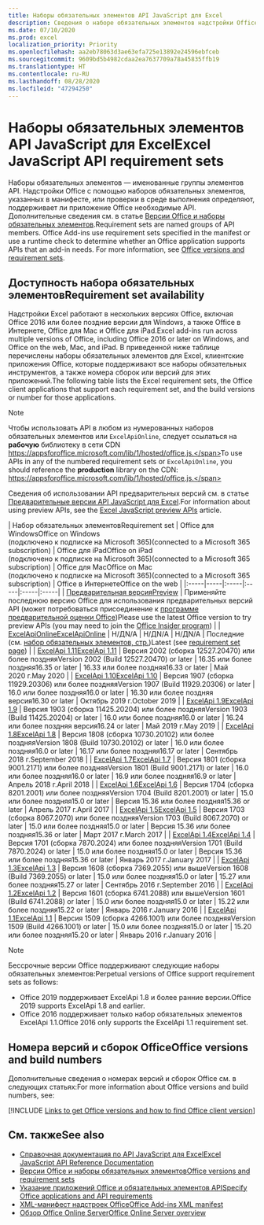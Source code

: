 ```yaml
---
title: Наборы обязательных элементов API JavaScript для Excel
description: Сведения о наборе обязательных элементов надстройки Office для сборок Excel.
ms.date: 07/10/2020
ms.prod: excel
localization_priority: Priority
ms.openlocfilehash: aa2eb78063d3ae63efa725e13892e24596ebfceb
ms.sourcegitcommit: 9609bd5b4982cdaa2ea7637709a78a45835ffb19
ms.translationtype: HT
ms.contentlocale: ru-RU
ms.lasthandoff: 08/28/2020
ms.locfileid: "47294250"
---
```

# <a name="excel-javascript-api-requirement-sets"></a><span data-ttu-id="772bd-103">Наборы обязательных элементов API JavaScript для Excel</span><span class="sxs-lookup"><span data-stu-id="772bd-103">Excel JavaScript API requirement sets</span></span>

<span data-ttu-id="772bd-p101">Наборы обязательных элементов — именованные группы элементов API. Надстройки Office с помощью наборов обязательных элементов, указанных в манифесте, или проверки в среде выполнения определяют, поддерживает ли приложение Office необходимые API. Дополнительные сведения см. в статье [Версии Office и наборы обязательных элементов](../../develop/office-versions-and-requirement-sets.md).</span><span class="sxs-lookup"><span data-stu-id="772bd-p101">Requirement sets are named groups of API members. Office Add-ins use requirement sets specified in the manifest or use a runtime check to determine whether an Office application supports APIs that an add-in needs. For more information, see [Office versions and requirement sets](../../develop/office-versions-and-requirement-sets.md).</span></span>

## <a name="requirement-set-availability"></a><span data-ttu-id="772bd-107">Доступность набора обязательных элементов</span><span class="sxs-lookup"><span data-stu-id="772bd-107">Requirement set availability</span></span>

<span data-ttu-id="772bd-108">Надстройки Excel работают в нескольких версиях Office, включая Office 2016 или более поздние версии для Windows, а также Office в Интернете, Office для Mac и Office для iPad.</span><span class="sxs-lookup"><span data-stu-id="772bd-108">Excel add-ins run across multiple versions of Office, including Office 2016 or later on Windows, and Office on the web, Mac, and iPad.</span></span> <span data-ttu-id="772bd-109">В приведенной ниже таблице перечислены наборы обязательных элементов для Excel, клиентские приложения Office, которые поддерживают все наборы обязательных инструментов, а также номера сборок или версий для этих приложений.</span><span class="sxs-lookup"><span data-stu-id="772bd-109">The following table lists the Excel requirement sets, the Office client applications that support each requirement set, and the build versions or number for those applications.</span></span>

> [!NOTE]
> <span data-ttu-id="772bd-110">Чтобы использовать API в любом из нумерованных наборов обязательных элементов или `ExcelApiOnline`, следует ссылаться на **рабочую** библиотеку в сети CDN https://appsforoffice.microsoft.com/lib/1/hosted/office.js.</span><span class="sxs-lookup"><span data-stu-id="772bd-110">To use APIs in any of the numbered requirement sets or `ExcelApiOnline`, you should reference the **production** library on the CDN: https://appsforoffice.microsoft.com/lib/1/hosted/office.js.</span></span>
>
> <span data-ttu-id="772bd-111">Сведения об использовании API предварительных версий см. в статье [Предварительные версии API JavaScript для Excel](excel-preview-apis.md).</span><span class="sxs-lookup"><span data-stu-id="772bd-111">For information about using preview APIs, see the [Excel JavaScript preview APIs](excel-preview-apis.md) article.</span></span>

|  <span data-ttu-id="772bd-112">Набор обязательных элементов</span><span class="sxs-lookup"><span data-stu-id="772bd-112">Requirement set</span></span>  |  <span data-ttu-id="772bd-113">Office для Windows</span><span class="sxs-lookup"><span data-stu-id="772bd-113">Office on Windows</span></span><br><span data-ttu-id="772bd-114">(подключено к подписке на Microsoft 365)</span><span class="sxs-lookup"><span data-stu-id="772bd-114">(connected to a Microsoft 365 subscription)</span></span>  |  <span data-ttu-id="772bd-115">Office для iPad</span><span class="sxs-lookup"><span data-stu-id="772bd-115">Office on iPad</span></span><br><span data-ttu-id="772bd-116">(подключено к подписке на Microsoft 365)</span><span class="sxs-lookup"><span data-stu-id="772bd-116">(connected to a Microsoft 365 subscription)</span></span>  |  <span data-ttu-id="772bd-117">Office для Mac</span><span class="sxs-lookup"><span data-stu-id="772bd-117">Office on Mac</span></span><br><span data-ttu-id="772bd-118">(подключено к подписке на Microsoft 365)</span><span class="sxs-lookup"><span data-stu-id="772bd-118">(connected to a Microsoft 365 subscription)</span></span>  | <span data-ttu-id="772bd-119">Office в Интернете</span><span class="sxs-lookup"><span data-stu-id="772bd-119">Office on the web</span></span> |
|:-----|-----|:-----|:-----|:-----|:-----|
| [<span data-ttu-id="772bd-120">Предварительная версия</span><span class="sxs-lookup"><span data-stu-id="772bd-120">Preview</span></span>](excel-preview-apis.md)  | <span data-ttu-id="772bd-121">Применяйте последнюю версию Office для использования предварительных версий API (может потребоваться присоединение к [программе предварительной оценки Office](https://insider.office.com))</span><span class="sxs-lookup"><span data-stu-id="772bd-121">Please use the latest Office version to try preview APIs (you may need to join the [Office Insider program](https://insider.office.com))</span></span> |
| [<span data-ttu-id="772bd-122">ExcelApiOnline</span><span class="sxs-lookup"><span data-stu-id="772bd-122">ExcelApiOnline</span></span>](excel-api-online-requirement-set.md) | <span data-ttu-id="772bd-123">Н/Д</span><span class="sxs-lookup"><span data-stu-id="772bd-123">N/A</span></span> | <span data-ttu-id="772bd-124">Н/Д</span><span class="sxs-lookup"><span data-stu-id="772bd-124">N/A</span></span> | <span data-ttu-id="772bd-125">Н/Д</span><span class="sxs-lookup"><span data-stu-id="772bd-125">N/A</span></span> | <span data-ttu-id="772bd-126">Последние (см. [набор обязательных элементов, стр.](./excel-api-online-requirement-set.md))</span><span class="sxs-lookup"><span data-stu-id="772bd-126">Latest (see [requirement set page](./excel-api-online-requirement-set.md))</span></span> |
| [<span data-ttu-id="772bd-127">ExcelApi 1.11</span><span class="sxs-lookup"><span data-stu-id="772bd-127">ExcelApi 1.11</span></span>](excel-api-1-11-requirement-set.md) | <span data-ttu-id="772bd-128">Версия 2002 (сборка 12527.20470) или более поздняя</span><span class="sxs-lookup"><span data-stu-id="772bd-128">Version 2002 (Build 12527.20470) or later</span></span> | <span data-ttu-id="772bd-129">16.35 или более поздняя</span><span class="sxs-lookup"><span data-stu-id="772bd-129">16.35 or later</span></span> | <span data-ttu-id="772bd-130">16.33 или более поздняя</span><span class="sxs-lookup"><span data-stu-id="772bd-130">16.33 or later</span></span> | <span data-ttu-id="772bd-131">Май 2020 г.</span><span class="sxs-lookup"><span data-stu-id="772bd-131">May 2020</span></span> |
| [<span data-ttu-id="772bd-132">ExcelApi 1.10</span><span class="sxs-lookup"><span data-stu-id="772bd-132">ExcelApi 1.10</span></span>](excel-api-1-10-requirement-set.md) | <span data-ttu-id="772bd-133">Версия 1907 (сборка 11929.20306) или более поздняя</span><span class="sxs-lookup"><span data-stu-id="772bd-133">Version 1907 (Build 11929.20306) or later</span></span> | <span data-ttu-id="772bd-134">16.0 или более поздняя</span><span class="sxs-lookup"><span data-stu-id="772bd-134">16.0 or later</span></span> | <span data-ttu-id="772bd-135">16.30 или более поздняя версия</span><span class="sxs-lookup"><span data-stu-id="772bd-135">16.30 or later</span></span> | <span data-ttu-id="772bd-136">Октябрь 2019 г.</span><span class="sxs-lookup"><span data-stu-id="772bd-136">October 2019</span></span> |
| [<span data-ttu-id="772bd-137">ExcelApi 1.9</span><span class="sxs-lookup"><span data-stu-id="772bd-137">ExcelApi 1.9</span></span>](excel-api-1-9-requirement-set.md)  | <span data-ttu-id="772bd-138">Версия 1903 (сборка 11425.20204) или более поздняя</span><span class="sxs-lookup"><span data-stu-id="772bd-138">Version 1903 (Build 11425.20204) or later</span></span> | <span data-ttu-id="772bd-139">16.0 или более поздняя</span><span class="sxs-lookup"><span data-stu-id="772bd-139">16.0 or later</span></span> | <span data-ttu-id="772bd-140">16.24 или более поздняя версия</span><span class="sxs-lookup"><span data-stu-id="772bd-140">16.24 or later</span></span> | <span data-ttu-id="772bd-141">Май 2019 г.</span><span class="sxs-lookup"><span data-stu-id="772bd-141">May 2019</span></span> |
| [<span data-ttu-id="772bd-142">ExcelApi 1.8</span><span class="sxs-lookup"><span data-stu-id="772bd-142">ExcelApi 1.8</span></span>](excel-api-1-8-requirement-set.md)  | <span data-ttu-id="772bd-143">Версия 1808 (сборка 10730.20102) или более поздняя</span><span class="sxs-lookup"><span data-stu-id="772bd-143">Version 1808 (Build 10730.20102) or later</span></span> | <span data-ttu-id="772bd-144">16.0 или более поздняя</span><span class="sxs-lookup"><span data-stu-id="772bd-144">16.0 or later</span></span> | <span data-ttu-id="772bd-145">16.17 или более поздняя</span><span class="sxs-lookup"><span data-stu-id="772bd-145">16.17 or later</span></span> | <span data-ttu-id="772bd-146">Сентябрь 2018 г.</span><span class="sxs-lookup"><span data-stu-id="772bd-146">September 2018</span></span> |
| [<span data-ttu-id="772bd-147">ExcelApi 1.7</span><span class="sxs-lookup"><span data-stu-id="772bd-147">ExcelApi 1.7</span></span>](excel-api-1-7-requirement-set.md)  | <span data-ttu-id="772bd-148">Версия 1801 (сборка 9001.2171) или более поздняя</span><span class="sxs-lookup"><span data-stu-id="772bd-148">Version 1801 (Build 9001.2171) or later</span></span>   | <span data-ttu-id="772bd-149">16.0 или более поздняя</span><span class="sxs-lookup"><span data-stu-id="772bd-149">16.0 or later</span></span>  | <span data-ttu-id="772bd-150">16.9 или более поздняя</span><span class="sxs-lookup"><span data-stu-id="772bd-150">16.9 or later</span></span>  | <span data-ttu-id="772bd-151">Апрель 2018 г.</span><span class="sxs-lookup"><span data-stu-id="772bd-151">April 2018</span></span> |
| [<span data-ttu-id="772bd-152">ExcelApi 1.6</span><span class="sxs-lookup"><span data-stu-id="772bd-152">ExcelApi 1.6</span></span>](excel-api-1-6-requirement-set.md)  | <span data-ttu-id="772bd-153">Версия 1704 (сборка 8201.2001) или более поздняя</span><span class="sxs-lookup"><span data-stu-id="772bd-153">Version 1704 (Build 8201.2001) or later</span></span>   | <span data-ttu-id="772bd-154">15.0 или более поздняя</span><span class="sxs-lookup"><span data-stu-id="772bd-154">15.0 or later</span></span>  | <span data-ttu-id="772bd-155">Версия 15.36 или более поздняя</span><span class="sxs-lookup"><span data-stu-id="772bd-155">15.36 or later</span></span> | <span data-ttu-id="772bd-156">Апрель 2017 г.</span><span class="sxs-lookup"><span data-stu-id="772bd-156">April 2017</span></span> |
| [<span data-ttu-id="772bd-157">ExcelApi 1.5</span><span class="sxs-lookup"><span data-stu-id="772bd-157">ExcelApi 1.5</span></span>](excel-api-1-5-requirement-set.md)  | <span data-ttu-id="772bd-158">Версия 1703 (сборка 8067.2070) или более поздняя</span><span class="sxs-lookup"><span data-stu-id="772bd-158">Version 1703 (Build 8067.2070) or later</span></span>   | <span data-ttu-id="772bd-159">15.0 или более поздняя</span><span class="sxs-lookup"><span data-stu-id="772bd-159">15.0 or later</span></span>  | <span data-ttu-id="772bd-160">Версия 15.36 или более поздняя</span><span class="sxs-lookup"><span data-stu-id="772bd-160">15.36 or later</span></span> | <span data-ttu-id="772bd-161">Март 2017 г.</span><span class="sxs-lookup"><span data-stu-id="772bd-161">March 2017</span></span> |
| [<span data-ttu-id="772bd-162">ExcelApi 1.4</span><span class="sxs-lookup"><span data-stu-id="772bd-162">ExcelApi 1.4</span></span>](excel-api-1-4-requirement-set.md)  | <span data-ttu-id="772bd-163">Версия 1701 (сборка 7870.2024) или более поздняя</span><span class="sxs-lookup"><span data-stu-id="772bd-163">Version 1701 (Build 7870.2024) or later</span></span>   | <span data-ttu-id="772bd-164">15.0 или более поздняя</span><span class="sxs-lookup"><span data-stu-id="772bd-164">15.0 or later</span></span>  | <span data-ttu-id="772bd-165">Версия 15.36 или более поздняя</span><span class="sxs-lookup"><span data-stu-id="772bd-165">15.36 or later</span></span> | <span data-ttu-id="772bd-166">Январь 2017 г.</span><span class="sxs-lookup"><span data-stu-id="772bd-166">January 2017</span></span> |
| [<span data-ttu-id="772bd-167">ExcelApi 1.3</span><span class="sxs-lookup"><span data-stu-id="772bd-167">ExcelApi 1.3</span></span>](excel-api-1-3-requirement-set.md)  | <span data-ttu-id="772bd-168">Версия 1608 (сборка 7369.2055) или выше</span><span class="sxs-lookup"><span data-stu-id="772bd-168">Version 1608 (Build 7369.2055) or later</span></span>   | <span data-ttu-id="772bd-169">15.0 или более поздняя</span><span class="sxs-lookup"><span data-stu-id="772bd-169">15.0 or later</span></span> | <span data-ttu-id="772bd-170">15.27 или более поздняя</span><span class="sxs-lookup"><span data-stu-id="772bd-170">15.27 or later</span></span> | <span data-ttu-id="772bd-171">Сентябрь 2016 г.</span><span class="sxs-lookup"><span data-stu-id="772bd-171">September 2016</span></span> |
| [<span data-ttu-id="772bd-172">ExcelApi 1.2</span><span class="sxs-lookup"><span data-stu-id="772bd-172">ExcelApi 1.2</span></span>](excel-api-1-2-requirement-set.md)  | <span data-ttu-id="772bd-173">Версия 1601 (сборка 6741.2088) или выше</span><span class="sxs-lookup"><span data-stu-id="772bd-173">Version 1601 (Build 6741.2088) or later</span></span>   | <span data-ttu-id="772bd-174">15.0 или более поздняя</span><span class="sxs-lookup"><span data-stu-id="772bd-174">15.0 or later</span></span> | <span data-ttu-id="772bd-175">15.22 или более поздняя</span><span class="sxs-lookup"><span data-stu-id="772bd-175">15.22 or later</span></span> | <span data-ttu-id="772bd-176">Январь 2016 г.</span><span class="sxs-lookup"><span data-stu-id="772bd-176">January 2016</span></span> |
| [<span data-ttu-id="772bd-177">ExcelApi 1.1</span><span class="sxs-lookup"><span data-stu-id="772bd-177">ExcelApi 1.1</span></span>](excel-api-1-1-requirement-set.md)  | <span data-ttu-id="772bd-178">Версия 1509 (сборка 4266.1001) или более поздняя</span><span class="sxs-lookup"><span data-stu-id="772bd-178">Version 1509 (Build 4266.1001) or later</span></span>   | <span data-ttu-id="772bd-179">15.0 или более поздняя</span><span class="sxs-lookup"><span data-stu-id="772bd-179">15.0 or later</span></span> | <span data-ttu-id="772bd-180">15.20 или более поздняя</span><span class="sxs-lookup"><span data-stu-id="772bd-180">15.20 or later</span></span> | <span data-ttu-id="772bd-181">Январь 2016 г.</span><span class="sxs-lookup"><span data-stu-id="772bd-181">January 2016</span></span> |

> [!NOTE]
> <span data-ttu-id="772bd-182">Бессрочные версии Office поддерживают следующие наборы обязательных элементов:</span><span class="sxs-lookup"><span data-stu-id="772bd-182">Perpetual versions of Office support requirement sets as follows:</span></span>
>
> - <span data-ttu-id="772bd-183">Office 2019 поддерживает ExcelApi 1.8 и более ранние версии.</span><span class="sxs-lookup"><span data-stu-id="772bd-183">Office 2019 supports ExcelApi 1.8 and earlier.</span></span>
> - <span data-ttu-id="772bd-184">Office 2016 поддерживает только набор обязательных элементов ExcelApi 1.1.</span><span class="sxs-lookup"><span data-stu-id="772bd-184">Office 2016 only supports the ExcelApi 1.1 requirement set.</span></span>

## <a name="office-versions-and-build-numbers"></a><span data-ttu-id="772bd-185">Номера версий и сборок Office</span><span class="sxs-lookup"><span data-stu-id="772bd-185">Office versions and build numbers</span></span>

<span data-ttu-id="772bd-186">Дополнительные сведения о номерах версий и сборок Office см. в следующих статьях:</span><span class="sxs-lookup"><span data-stu-id="772bd-186">For more information about Office versions and build numbers, see:</span></span>

[!INCLUDE [Links to get Office versions and how to find Office client version](../../includes/links-get-office-versions-builds.md)]

## <a name="see-also"></a><span data-ttu-id="772bd-187">См. также</span><span class="sxs-lookup"><span data-stu-id="772bd-187">See also</span></span>

- [<span data-ttu-id="772bd-188">Справочная документация по API JavaScript для Excel</span><span class="sxs-lookup"><span data-stu-id="772bd-188">Excel JavaScript API Reference Documentation</span></span>](/javascript/api/excel)
- [<span data-ttu-id="772bd-189">Версии Office и наборы обязательных элементов</span><span class="sxs-lookup"><span data-stu-id="772bd-189">Office versions and requirement sets</span></span>](../../develop/office-versions-and-requirement-sets.md)
- [<span data-ttu-id="772bd-190">Указание приложений Office и обязательных элементов API</span><span class="sxs-lookup"><span data-stu-id="772bd-190">Specify Office applications and API requirements</span></span>](../../develop/specify-office-hosts-and-api-requirements.md)
- [<span data-ttu-id="772bd-191">XML-манифест надстроек Office</span><span class="sxs-lookup"><span data-stu-id="772bd-191">Office Add-ins XML manifest</span></span>](../../develop/add-in-manifests.md)
- [<span data-ttu-id="772bd-192">Обзор Office Online Server</span><span class="sxs-lookup"><span data-stu-id="772bd-192">Office Online Server overview</span></span>](/officeonlineserver/office-online-server-overview)
